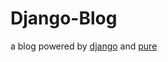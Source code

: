 # Django-Blog
a blog powered by [django](https://github.com/django/django) and [pure](https://github.com/yahoo/pure)
